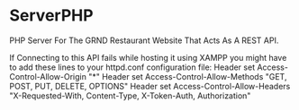 # ServerPHP
PHP Server For The GRND Restaurant Website That Acts As A REST API.

If Connecting to this API fails while hosting it using XAMPP you might have to add these lines to your httpd.conf configuration file:
Header set Access-Control-Allow-Origin "*"
Header set Access-Control-Allow-Methods "GET, POST, PUT, DELETE, OPTIONS"
Header set Access-Control-Allow-Headers "X-Requested-With, Content-Type, X-Token-Auth, Authorization"

